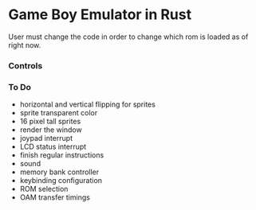 # Game Boy Emulator in Rust

User must change the code in order to change which rom is loaded as of right now.

### Controls

### To Do
 - horizontal and vertical flipping for sprites
 - sprite transparent color
 - 16 pixel tall sprites
 - render the window
 - joypad interrupt
 - LCD status interrupt
 - finish regular instructions
 - sound
 - memory bank controller
 - keybinding configuration
 - ROM selection
 - OAM transfer timings